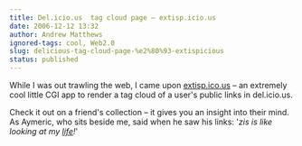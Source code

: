 ```yaml
---
title: Del.icio.us  tag cloud page – extisp.icio.us
date: 2006-12-12 13:32
author: Andrew Matthews
ignored-tags: cool, Web2.0
slug: delicious-tag-cloud-page-%e2%80%93-extispicious
status: published
---
```


While I was out trawling the web, I came upon [extisp.ico.us](http://kevan.org/extispicious.cgi?name=aabs) – an extremely cool little CGI app to render a tag cloud of a user's public links in del.icio.us.

Check it out on a friend's collection – it gives you an insight into their mind. As Aymeric, who sits beside me, said when he saw his links: '*zis is like looking at my [life](http://kevan.org/extispicious.cgi?name=aymericg)!*'

